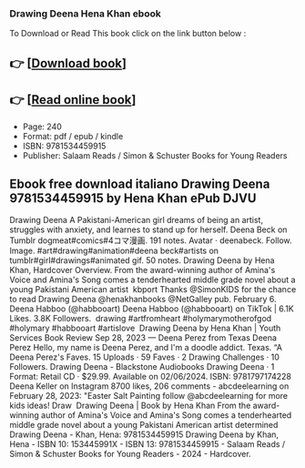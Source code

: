 ### Drawing Deena Hena Khan ebook

To Download or Read This book click on the link button below :

## 👉  [**[Download book](http://ebooksharez.info/download.php?group=book&from=github.com&id=698925&lnk=1064 "Download book")**]

## 👉  [**[Read online book](http://ebooksharez.info/download.php?group=book&from=github.com&id=698925&lnk=1064 "Read online book")**]


* Page: 240
* Format: pdf / epub / kindle
* ISBN: 9781534459915
* Publisher: Salaam Reads / Simon &amp; Schuster Books for Young Readers



## Ebook free download italiano Drawing Deena 9781534459915 by Hena Khan ePub DJVU



 Drawing Deena A Pakistani-American girl dreams of being an artist, struggles with anxiety, and learnes to stand up for herself.
 Deena Beck on Tumblr dogmeat#comics#4コマ漫画. 191 notes. Avatar · deenabeck. Follow. Image. #art#drawing#animation#deena beck#artists on tumblr#girl#drawings#animated gif. 50 notes.
 Drawing Deena by Hena Khan, Hardcover Overview. From the award-winning author of Amina&#039;s Voice and Amina&#039;s Song comes a tenderhearted middle grade novel about a young Pakistani American artist 
 kbport Thanks @SimonKIDS for the chance to read Drawing Deena @henakhanbooks @NetGalley pub. February 6.
 Deena Habboo (@habbooart) Deena Habboo (@habbooart) on TikTok | 6.1K Likes. 3.8K Followers. ‍ drawing #artfromheart #holymarymotherofgod #holymary #habbooart #artislove 
 Drawing Deena by Hena Khan | Youth Services Book Review Sep 28, 2023 —
 Deena Perez from Texas Deena Perez Hello, my name is Deena Perez, and I&#039;m a doodle addict. Texas. “A Deena Perez&#039;s Faves. 15 Uploads · 59 Faves · 2 Drawing Challenges · 10 Followers.
 Drawing Deena - Blackstone Audiobooks Drawing Deena · 1 Format: Retail CD · $29.99. Available on 02/06/2024. ISBN: 9781797174228 
 Deena Keller on Instagram 8700 likes, 206 comments - abcdeelearning on February 28, 2023: &quot;Easter Salt Painting follow @abcdeelearning for more kids ideas! Draw 
 Drawing Deena | Book by Hena Khan From the award-winning author of Amina&#039;s Voice and Amina&#039;s Song comes a tenderhearted middle grade novel about a young Pakistani American artist determined 
 Drawing Deena - Khan, Hena: 9781534459915 Drawing Deena by Khan, Hena - ISBN 10: 153445991X - ISBN 13: 9781534459915 - Salaam Reads / Simon &amp; Schuster Books for Young Readers - 2024 - Hardcover.





